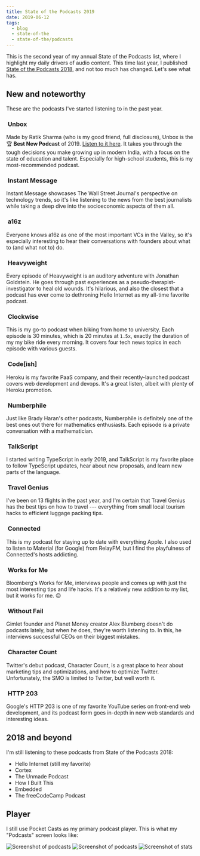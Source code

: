 ```yaml
---
title: State of the Podcasts 2019
date: 2019-06-12
tags:
  - blog
  - state-of-the
  - state-of-the/podcasts
---
```


This is the second year of my annual State of the Podcasts list, where I highlight my daily drivers of audio content. This time last year, I published [State of the Podcasts 2018](/blog/state-of-the/podcasts/2018/), and not too much has changed. Let's see what has.

<!--more-->

## New and noteworthy

These are the podcasts I've started listening to in the past year.

<h3 class="img-heading">
  <img src="/images/blog/state-of-the/podcasts/unbox.png" alt="">
  <span>Unbox</span>
</h3>

Made by Ratik Sharma (who is my good friend, full disclosure), Unbox is the 🏆 **Best New Podcast** of 2019. [Listen to it here](https://podcasts.apple.com/gb/podcast/unbox/id1407485570). It takes you through the tough decisions you make growing up in modern India, with a focus on the state of education and talent. Especially for high-school students, this is my most-recommended podcast.

<h3 class="img-heading">
  <img src="/images/blog/state-of-the/podcasts/instant-message.png" alt="">
  <span>Instant Message</span>
</h3>

Instant Message showcases The Wall Street Journal's perspective on technology trends, so it's like listening to the news from the best journalists while taking a deep dive into the socioeconomic aspects of them all.

<h3 class="img-heading">
  <img src="/images/blog/state-of-the/podcasts/a16z.png" alt="">
  <span>a16z</span>
</h3>

Everyone knows a16z as one of the most important VCs in the Valley, so it's especially interesting to hear their conversations with founders about what to (and what not to) do.

<h3 class="img-heading">
  <img src="/images/blog/state-of-the/podcasts/heavyweight.png" alt="">
  <span>Heavyweight</span>
</h3>

Every episode of Heavyweight is an auditory adventure with Jonathan Goldstein. He goes through past experiences as a pseudo-therapist-investigator to heal old wounds. It's hilarious, and also the closest that a podcast has ever come to dethroning Hello Internet as my all-time favorite podcast.

<h3 class="img-heading">
  <img src="/images/blog/state-of-the/podcasts/clockwise.png" alt="">
  <span>Clockwise</span>
</h3>

This is my go-to podcast when biking from home to university. Each episode is 30 minutes, which is 20 minutes at `1.5x`, exactly the duration of my my bike ride every morning. It covers four tech news topics in each episode with various guests.

<h3 class="img-heading">
  <img src="/images/blog/state-of-the/podcasts/codeish.png" alt="">
  <span>Code[ish]</span>
</h3>

Heroku is my favorite PaaS company, and their recently-launched podcast covers web development and devops. It's a great listen, albeit with plenty of Heroku promotion.

<h3 class="img-heading">
  <img src="/images/blog/state-of-the/podcasts/numberphile.png" alt="">
  <span>Numberphile</span>
</h3>

Just like Brady Haran's other podcasts, Numberphile is definitely one of the best ones out there for mathematics enthusiasts. Each episode is a private conversation with a mathematician.

<h3 class="img-heading">
  <img src="/images/blog/state-of-the/podcasts/talkscript.png" alt="">
  <span>TalkScript</span>
</h3>

I started writing TypeScript in early 2019, and TalkScript is my favorite place to follow TypeScript updates, hear about new proposals, and learn new parts of the language.

<h3 class="img-heading">
  <img src="/images/blog/state-of-the/podcasts/travel-genius.png" alt="">
  <span>Travel Genius</span>
</h3>

I've been on 13 flights in the past year, and I'm certain that Travel Genius has the best tips on how to travel --- everything from small local tourism hacks to efficient luggage packing tips.

<h3 class="img-heading">
  <img src="/images/blog/state-of-the/podcasts/connected.png" alt="">
  <span>Connected</span>
</h3>

This is my podcast for staying up to date with everything Apple. I also used to listen to Material (for Google) from RelayFM, but I find the playfulness of Connected's hosts addicting.

<h3 class="img-heading">
  <img src="/images/blog/state-of-the/podcasts/works-for-me.png" alt="">
  <span>Works for Me</span>
</h3>

Bloomberg's Works for Me, interviews people and comes up with just the most interesting tips and life hacks. It's a relatively new addition to my list, but it works for me. :wink:

<h3 class="img-heading">
  <img src="/images/blog/state-of-the/podcasts/without-fail.png" alt="">
  <span>Without Fail</span>
</h3>

Gimlet founder and Planet Money creator Alex Blumberg doesn't do podcasts lately, but when he does, they're worth listening to. In this, he interviews successful CEOs on their biggest mistakes.

<h3 class="img-heading">
  <img src="/images/blog/state-of-the/podcasts/character-count.png" alt="">
  <span>Character Count</span>
</h3>

Twitter's debut podcast, Character Count, is a great place to hear about marketing tips and optimizations, and how to optimize Twitter. Unfortunately, the SMO is limited to Twitter, but well worth it.

<h3 class="img-heading">
  <img src="/images/blog/state-of-the/podcasts/http-203.png" alt="">
  <span>HTTP 203</span>
</h3>

Google's HTTP 203 is one of my favorite YouTube series on front-end web development, and its podcast form goes in-depth in new web standards and interesting ideas.

## 2018 and beyond

I'm still listening to these podcasts from State of the Podcasts 2018:

- Hello Internet (still my favorite)
- Cortex
- The Unmade Podcast
- How I Built This
- Embedded
- The freeCodeCamp Podcast

## Player

I still use Pocket Casts as my primary podcast player. This is what my "Podcasts" screen looks like:

<div class="three-images">
  <img src="/images/blog/state-of-the/podcasts/2019-0.png" alt="Screenshot of podcasts">
  <img src="/images/blog/state-of-the/podcasts/2019-1.png" alt="Screenshot of podcasts">
  <img src="/images/blog/state-of-the/podcasts/2019-2.png" alt="Screenshot of stats">
</div>
